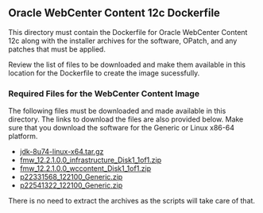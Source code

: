 ## Oracle WebCenter Content 12c Dockerfile
This directory must contain the Dockerfile for Oracle WebCenter Content 12c along with the installer archives for the software, OPatch, and any patches that must be applied.

Review the list of files to be downloaded and make them available in this location for the Dockerfile to create the image sucessfully.

### Required Files for the WebCenter Content Image
The following files must be downloaded and made available in this directory. The links to download the files are also provided below. Make sure that you download the software for the Generic or Linux x86-64 platform.

- [jdk-8u74-linux-x64.tar.gz][jdk]
- [fmw_12.2.1.0.0_infrastructure_Disk1_1of1.zip][weblogic]
- [fmw_12.2.1.0.0_wccontent_Disk1_1of1.zip][wccontent]
- [p22331568_122100_Generic.zip][p22331568]
- [p22541322_122100_Generic.zip][p22541322]

There is no need to extract the archives as the scripts will take care of that.

[jdk]: http://download.oracle.com/otn-pub/java/jdk/8u74-b02/jdk-8u74-linux-x64.tar.gz "Oracle Java SE Development Kit 8"
[weblogic]: http://download.oracle.com/otn/nt/middleware/12c/1221/fmw_12.2.1.0.0_infrastructure_Disk1_1of1.zip "Oracle WebLogic Server 12c"
[wccontent]: http://download.oracle.com/otn/nt/middleware/12c/1221/fmw_12.2.1.0.0_wccontent_Disk1_1of1.zip "Oracle WebCenter Content 12c"
[p22331568]: https://support.oracle.com/epmos/faces/PatchDetail?patchId=22331568 "Oracle WebLogic Server 12c Patch 22331568"
[p22541322]: https://support.oracle.com/epmos/faces/PatchDetail?patchId=22541322 "Oracle WebLogic Server 12c Patch 22541322"
